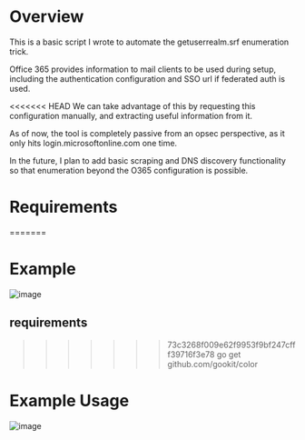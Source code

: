 # Overview
This is a basic script I wrote to automate the getuserrealm.srf enumeration trick.

Office 365 provides information to mail clients to be used during setup, including the authentication configuration and SSO url if federated auth is used. 

<<<<<<< HEAD
We can take advantage of this by requesting this configuration manually, and extracting useful information from it.

As of now, the tool is completely passive from an opsec perspective, as it only hits login.microsoftonline.com one time. 

In the future, I plan to add basic scraping and DNS discovery functionality so that enumeration beyond the O365 configuration is possible.

# Requirements
=======
# Example
![image](https://user-images.githubusercontent.com/32488787/80498636-f84a9500-8939-11ea-8193-71887ee4f83d.png)


## requirements
>>>>>>> 73c3268f009e62f9953f9bf247cfff39716f3e78
go get github.com/gookit/color

# Example Usage
![image](https://user-images.githubusercontent.com/32488787/106001583-218d8280-607e-11eb-86f3-60f9b42d0f53.png)